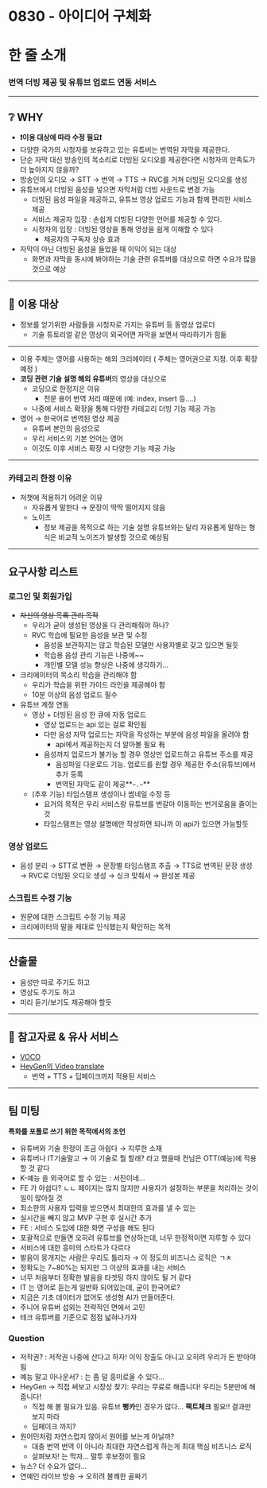 # 0830 - 아이디어 구체화


# 한 줄 소개
### 번역 더빙 제공 및 유튜브 업로드 연동 서비스

---

## ❔ WHY
- **❗이용 대상에 따라 수정 필요❗**
- 다양한 국가의 시청자를 보유하고 있는 유튜버는 번역된 자막을 제공한다.
- 단순 자막 대신 방송인의 목소리로 더빙된 오디오를 제공한다면 시청자의 만족도가 더 높아지지 않을까?
- 방송인의 오디오 → STT → 번역 → TTS → RVC를 거쳐 더빙된 오디오를 생성
- 유튜브에서 더빙된 음성을 넣으면 자막처럼 더빙 사운드로 변경 가능
    - 더빙된 음성 파일을 제공하고, 유튜브 영상 업로드 기능과 함께 편리한 서비스 제공
    - 서비스 제공자 입장 : 손쉽게 더빙된 다양한 언어를 제공할 수 있다.
    - 시청자의 입장 : 더빙된 영상을 통해 영상을 쉽게 이해할 수 있다
        - 제공자의 구독자 상승 효과
- 자막이 아닌 더빙된 음성을 들었을 때 이익이 되는 대상
    - 화면과 자막을 동시에 봐야하는 기술 관련 유튜버를 대상으로 하면 수요가 많을 것으로 예상

---

## 🎯 이용 대상
- 정보를 얻기위한 사람들을 시청자로 가지는 유튜버 등 동영상 업로더
    - 기술 튜토리얼 같은 영상이 외국어면 자막을 보면서 따라하기가 힘듦
    
---
- 이용 주체는 영어를 사용하는 해외 크리에이터 ( 주체는 영어권으로 지정. 이후 확장 예정 )
- **코딩 관련 기술 설명 해외 유튜버**의 영상을 대상으로
    - 코딩으로 한정지은 이유
        - 전문 용어 번역 처리 때문에 (예: index, insert 등….)
    - 나중에 서비스 확장을 통해 다양한 카테고리 더빙 기능 제공 가능
- 영어 → 한국어로 번역된 영상 제공
    - 유튜버 본인의 음성으로
    - 우리 서비스의 기본 언어는 영어
    - 이것도 이후 서비스 확장 시 다양한 기능 제공 가능

---

### 카테고리 한정 이유
- 저챗에 적용하기 어려운 이유
    - 자유롭게 말한다 → 문장이 딱딱 떨어지지 않음
    - 노이즈
        - 정보 제공을 목적으로 하는 기술 설명 유튜브와는 달리 자유롭게 말하는 형식은 비교적 노이즈가 발생할 것으로 예상됨

---

## 요구사항 리스트
### 로그인 및 회원가입
- ~~자신의 영상 목록 관리 목적~~
    - 우리가 굳이 생성된 영상을 다 관리해줘야 하나?
    - RVC 학습에 필요한 음성을 보관 및 수정
        - 음성을 보관하지는 않고 학습된 모델만 사용자별로 갖고 있으면 될듯
        - 학습용 음성 관리 기능은 나중에~~
        - 개인별 모델 성능 향상은 나중에 생각하기…
- 크리에이터의 목소리 학습을 관리해야 함
    - 우리가 학습을 위한 가이드 라인을 제공해야 함
    - 10분 이상의 음성 업로드 필수
- 유튜브 계정 연동
    - 영상 + 더빙된 음성 한 큐에 자동 업로드
        - 영상 업로드는 api 있는 걸로 확인됨
        - 다만 음성 자막 업로드는 자막을 작성하는 부분에 음성 파일을 올려야 함
            - api에서 제공하는지 더 알아볼 필요 有
        - 음성까지 업로드가 불가능 할 경우 영상만 업로드하고 유튜브 주소를 제공
            - 음성파일 다운로드 기능. 업로드를 원할 경우 제공한 주소(유튜브)에서 추가 등록
            - 번역된 자막도 같이 제공**`~.~`**
    - (추후 기능) 타임스탬프 생성이나 썸네일 수정 등
        - 요거의 목적은 우리 서비스랑 유튜브를 번갈아 이동하는 번거로움을 줄이는 것
        - 타임스탬프는 영상 설명에만 작성하면 되니까 이 api가 있으면 가능할듯

### 영상 업로드
- 음성 분리 → STT로 변환 → 문장별 타임스탬프 추출 → TTS로 번역된 문장 생성 → RVC로 더빙된 오디오 생성 → 싱크 맞춰서 → 완성본 제공

### 스크립트 수정 기능
- 원문에 대한 스크립트 수정 기능 제공
- 크리에이터의 말을 제대로 인식했는지 확인하는 목적

---

## 산출물
- 음성만 따로 주기도 하고
- 영상도 주기도 하고
- 미리 듣기/보기도 제공해야 할듯

---

## 🔗 참고자료 & 유사 서비스

- [VOCO](https://cse.ewha.ac.kr/cse/academic/graduation-work.do?mode=view&articleNo=688427&article.offset=18&articleLimit=9)
- [HeyGen의 Video translate](https://jamake.io/ko/insight/131)
    - 번역 + TTS + 딥페이크까지 적용된 서비스

---
## 팀 미팅
**특화를 포폴로 쓰기 위한 목적에서의 조언**
- 유튜버와 기술 한정이 조금 아쉽다 → 지루한 소재
- 유튜버나 IT기술말고 → 이 기술로 뭘 할래? 라고 했을때 컨님은 OTT(예능)에 적용할 것 같다
- K-예능 을 외국어로 할 수 있는 : 서진이네…
- FE 가 아쉽다? ㄴㄴ 페이지는 많지 않지만 사용자가 설정하는 부분을 처리하는 것이 일이 많아질 것
- 최소한의 사용자 입력을 받으면서 최대한의 효과를 낼 수 있는
- 실시간을 빼지 않고 MVP 구현 후 실시간 추가
- FE : 서비스 도입에 대한 화면 구성을 해도 된다
- 포괄적으로 만들면 오히려 유튜브를 연상하는데, 너무 한정적이면 지루할 수 있다
- 서비스에 대한 흥미의 스타트가 다르다
- 발음이 뭉개지는 사람은 우리도 틀리자 → 이 정도의 비즈니스 로직은 ㄱㅊ
- 정확도는 7~80%는 되지만 그 이상의 효과를 내는 서비스
- 너무 처음부터 정확한 발음을 타겟팅 하지 않아도 될 거 같다
- IT 는 영어로 듣는게 일반화 되어있는데, 굳이 한국어로?
- 지금은 기초 데이터가 없어도 생성형 AI가 만들어준다.
- 주니어 유튜버 섭외는 전략적인 면에서 고민
- 테크 유튜버를 기준으로 점점 넓혀나가자

### Question

- 저작권? : 저작권 나중에 산다고 하자! 이익 창출도 아니고 오히려 우리가 돈 받아야 됨
- 예능 말고 아나운서? : 는 좀 덜 흥미로울 수 있다…
- HeyGen → 직접 써보고 시장성 찾기: 우리는 무료로 해줍니다! 우리는 5분만에 해줍니다!
    - 직접 해 볼 필요가 있음. 유튜브 **뻥카**인 경우가 많다… **팩트체크** 필요!! 결과만 보지 마라
    - 딥페이크 까지?
- 원어민처럼 자연스럽지 않아서 원어를 보는게 아닐까?
    - 대충 번역 번역 이 아니라 최대한 자연스럽게 하는게 최대 핵심 비즈니스 로직
    - 살펴보자! 는 막자… 말투 후보정이 필요
- 뉴스? 더 수요가 없다…
- 연예인 라이브 방송 → 오히려 불쾌한 골짜기